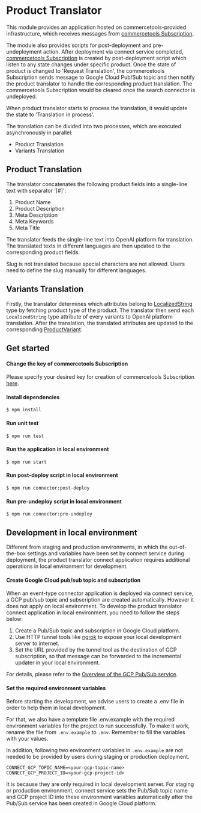 # Product Translator
This module provides an application hosted on commercetools-provided infrastructure, which receives messages from [commercetools Subscription](https://docs.commercetools.com/api/projects/subscriptions). 

The module also provides scripts for post-deployment and pre-undeployment action. After deployment via connect service completed, [commercetools Subscription](https://docs.commercetools.com/api/projects/subscriptions) is created by post-deployment script which listen to any state changes under specific product.
Once the state of product is changed to 'Request Translation', the commercetools Subscription sends message to Google Cloud Pub/Sub topic and then notify the product translator to handle the corresponding product translation. The commercetools Subscription would be cleared once the search connector is undeployed.

When product translator starts to process the translation, it would update the state to 'Translation in process'. 

The translation can be divided into two processes, which are executed asynchronously in parallel:
- Product Translation
- Variants Translation

## Product Translation
The translator concatenates the following product fields into a single-line text with separator '[#]':
1. Product Name
2. Product Description
3. Meta Description
4. Meta Keywords
5. Meta Title

The translator feeds the single-line text into OpenAI platform for translation. The translated texts in different languages are then updated to the corresponding product fields.

Slug is not translated because special characters are not allowed. Users need to define the slug manually for different languages.

## Variants Translation
Firstly, the translator determines which attributes belong to [LocalizedString](https://docs.commercetools.com/api/types#localizedstring) type by fetching product type of the product. The translator then send each `LocalizedString` type attribute of every variants to OpenAI platform translation.
After the translation, the translated attributes are updated to the corresponding [ProductVariant](https://docs.commercetools.com/api/projects/products#productvariant).   
 
## Get started
#### Change the key of commercetools Subscription
Please specify your desired key for creation of commercetools Subscription [here](https://github.com/commercetools/connect-product-translator/blob/21edf196be6ffccd90c6a68350e4f2b9dc724a49/product-translator/src/connector/constants.js#L2).
#### Install dependencies
```
$ npm install
```
#### Run unit test
```
$ npm run test
```
#### Run the application in local environment
```
$ npm run start
```
#### Run post-deploy script in local environment
```
$ npm run connector:post-deploy
```
#### Run pre-undeploy script in local environment
```
$ npm run connector:pre-undeploy
```

## Development in local environment
Different from staging and production environments, in which the out-of-the-box settings and variables have been set by connect service during deployment, the product translator connect application requires additional operations in local environment for development.
#### Create Google Cloud pub/sub topic and subscription
When an event-type connector application is deployed via connect service, a GCP pub/sub topic and subscription are created automatically. However it does not apply on local environment. To develop the product translator connect application in local environment, you need to follow the steps below:
1. Create a Pub/Sub topic and subscription in Google Cloud platform.
2. Use HTTP tunnel tools like [ngrok](https://ngrok.com/docs/getting-started) to expose your local development server to internet.
3. Set the URL provided by the tunnel tool as the destination of GCP subscription, so that message can be forwarded to the incremental updater in your local environment.  

For details, please refer to the [Overview of the GCP Pub/Sub service](https://cloud.google.com/pubsub/docs/pubsub-basics).

#### Set the required environment variables

Before starting the development, we advise users to create a .env file in order to help them in local development.
      
For that, we also have a template file .env.example with the required environment variables for the project to run successfully. To make it work, rename the file from `.env.example` to `.env`. Remember to fill the variables with your values.

In addition, following two environment variables in `.env.example` are not needed to be provided by users during staging or production deployment. 
```
CONNECT_GCP_TOPIC_NAME=<your-gcp-topic-name>
CONNECT_GCP_PROJECT_ID=<your-gcp-project-id>
```
It is because they are only required in local development server. For staging or production environment, connect service sets the Pub/Sub topic name and GCP project ID into these environment variables automatically after the Pub/Sub service has been created in Google Cloud platform.

   

      
